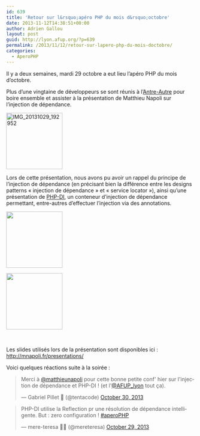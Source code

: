 ```yaml
---
id: 639
title: 'Retour sur l&rsquo;apéro PHP du mois d&rsquo;octobre'
date: 2013-11-12T14:38:51+00:00
author: Adrien Gallou
layout: post
guid: http://lyon.afup.org/?p=639
permalink: /2013/11/12/retour-sur-lapero-php-du-mois-doctobre/
categories:
  - AperoPHP
---
```

Il y a deux semaines, mardi 29 octobre a eut lieu l&rsquo;apéro PHP du mois d&rsquo;octobre.

Plus d&rsquo;une vingtaine de développeurs se sont réunis à l&rsquo;[Antre-Autre](http://www.lantreautre.fr/) pour boire ensemble et assister à la présentation de Matthieu Napoli sur l&rsquo;injection de dépendance.

[<img class="aligncenter size-thumbnail wp-image-651" alt="IMG_20131029_192952" src="http://lyon.afup.org/files/2013/11/IMG_20131029_192952-150x150.jpg" width="150" height="150" />](http://lyon.afup.org/files/2013/11/IMG_20131029_192952.jpg)

Lors de cette présentation, nous avons pu avoir un rappel du principe de l&rsquo;injection de dépendance (en précisant bien la différence entre les designs patterns &laquo;&nbsp;injection de dépendance&nbsp;&raquo; et &laquo;&nbsp;service locator&nbsp;&raquo;), ainsi qu&rsquo;une présentation de [PHP-DI](https://github.com/mnapoli/PHP-DI), un conteneur d&rsquo;injection de dépendance permettant, entre-autres d&rsquo;effectuer l&rsquo;injection via des annotations.

<div id='gallery-8' class='gallery galleryid-639 gallery-columns-2 gallery-size-thumbnail'>
  <dl class='gallery-item'>
    <dt class='gallery-icon landscape'>
      <a href='http://lyon.afup.org/2013/11/12/retour-sur-lapero-php-du-mois-doctobre/img_20131029_193005/'><img width="150" height="150" src="http://lyon.afup.org/files/2013/11/IMG_20131029_193005-150x150.jpg" class="attachment-thumbnail size-thumbnail" alt="" /></a>
    </dt>
  </dl>
  
  <dl class='gallery-item'>
    <dt class='gallery-icon landscape'>
      <a href='http://lyon.afup.org/2013/11/12/retour-sur-lapero-php-du-mois-doctobre/img_20131029_192958/'><img width="150" height="150" src="http://lyon.afup.org/files/2013/11/IMG_20131029_192958-150x150.jpg" class="attachment-thumbnail size-thumbnail" alt="" /></a>
    </dt>
  </dl>
  
  <br style="clear: both" />
</div>

Les slides utilisés lors de la présentation sont disponibles ici : <http://mnapoli.fr/presentations/>

Voici quelques réactions suite à la soirée :

<blockquote class="twitter-tweet" data-width="550">
  <p lang="fr" dir="ltr">
    Merci à <a href="https://twitter.com/matthieunapoli?ref_src=twsrc%5Etfw">@matthieunapoli</a> pour cette bonne petite conf' hier sur l'injection de dépendance et PHP-DI ! (et l'<a href="https://twitter.com/AFUP_lyon?ref_src=twsrc%5Etfw">@AFUP_lyon</a> tout ça).
  </p>
  
  <p>
    &mdash; Gabriel Pillet 🐙 (@tentacode) <a href="https://twitter.com/tentacode/status/395493284736270336?ref_src=twsrc%5Etfw">October 30, 2013</a>
  </p>
</blockquote>



<blockquote class="twitter-tweet" data-width="550">
  <p lang="fr" dir="ltr">
    PHP-DI utilise la Reflection pr une résolution de dépendance intelligente. But : zero configuration ! <a href="https://twitter.com/hashtag/aperoPHP?src=hash&ref_src=twsrc%5Etfw">#aperoPHP</a>
  </p>
  
  <p>
    &mdash; mere-teresa 👩‍💻 (@mereteresa) <a href="https://twitter.com/mereteresa/status/395260842822082560?ref_src=twsrc%5Etfw">October 29, 2013</a>
  </p>
</blockquote>



&nbsp;